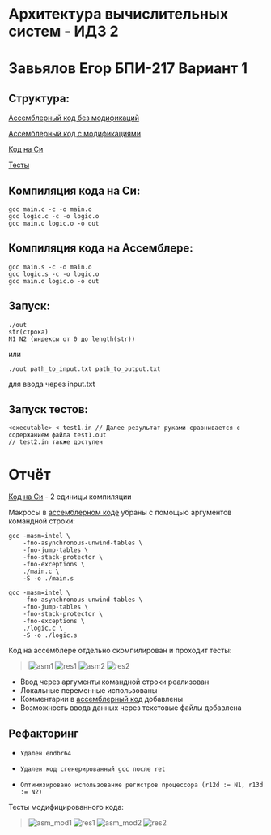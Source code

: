 # Архитектура вычислительных систем - ИДЗ 2
# Завьялов Егор БПИ-217 Вариант 1

## Структура:
[Ассемблерный код без модификаций](asm)

[Ассемблерный код с модификациями](asm-mod)

[Код на Си](c-source)

[Тесты](tests)



## Компиляция кода на Си:
```
gcc main.c -c -o main.o
gcc logic.c -c -o logic.o
gcc main.o logic.o -o out
```
## Компиляция кода на Ассемблере:
```
gcc main.s -c -o main.o
gcc logic.s -c -o logic.o
gcc main.o logic.o -o out
```
## Запуск:
```
./out
str(строка)
N1 N2 (индексы от 0 до length(str))
```
или
```
./out path_to_input.txt path_to_output.txt
```
для ввода через input.txt

## Запуск тестов:
```
<executable> < test1.in // Далее результат руками сравнивается с содержанием файла test1.out
// test2.in также доступен
```
# Отчёт

[Код на Си](c-source) - 2 единицы компиляции

Макросы в [ассемблерном коде](asm) убраны с помощью аргументов командной строки:
```
gcc -masm=intel \
    -fno-asynchronous-unwind-tables \
    -fno-jump-tables \
    -fno-stack-protector \
    -fno-exceptions \
    ./main.c \
    -S -o ./main.s
```
```
gcc -masm=intel \
    -fno-asynchronous-unwind-tables \
    -fno-jump-tables \
    -fno-stack-protector \
    -fno-exceptions \
    ./logic.c \
    -S -o ./logic.s
```
Код на ассемблере отдельно скомпилирован и проходит тесты:
>![asm1](img/asm1.png)
>![res1](img/res1.png)
>![asm2](img/asm2.png)
>![res2](img/res2.png)
* Ввод через аргументы командной строки реализован
* Локальные переменные использованы
* Комментарии в [ассемблерный код](asm) добавлены 
* Возможность ввода данных через текстовые файлы добавлена

## Рефакторинг
*     Удален endbr64
*     Удален код сгенерированный gcc после ret
*     Оптимизировано использование регистров процессора (r12d := N1, r13d := N2)

Тесты модифицированного кода:
>![asm_mod1](img/asm_mod1.png)
>![res1](img/res1.png)
>![asm_mod2](img/asm_mod2.png)
>![res2](img/res2.png)
